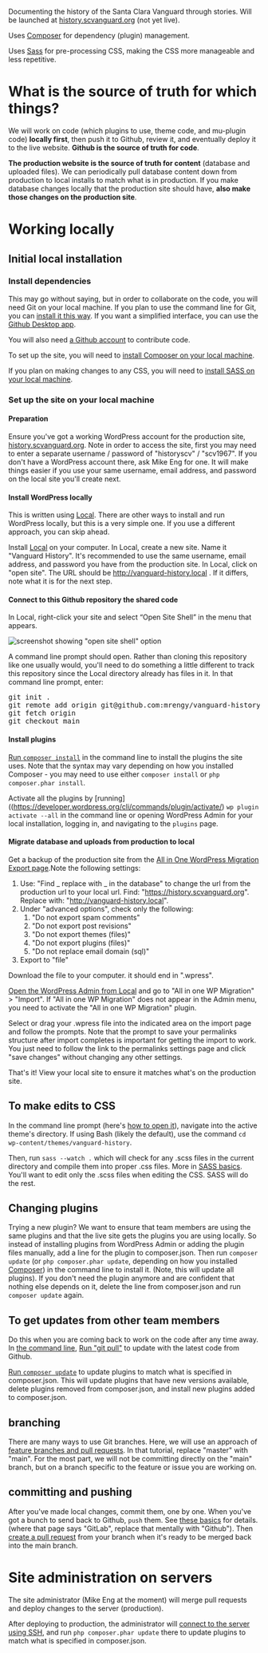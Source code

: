 Documenting the history of the Santa Clara Vanguard through stories. Will be launched at [history.scvanguard.org](https://history.scvanguard.org) (not yet live).

Uses [Composer](https://getcomposer.org/) for dependency (plugin) management.

Uses [Sass](https://sass-lang.com) for pre-processing CSS, making the CSS more manageable and less repetitive.

# What is the source of truth for which things?

We will work on code (which plugins to use, theme code, and mu-plugin code) **locally first**, then push it to Github, review it, and eventually deploy it to the live website. **Github is the source of truth for code**.

**The production website is the source of truth for content** (database and uploaded files). We can periodically pull database content down from production to local installs to match what is in production. If you make database changes locally that the production site should have, **also make those changes on the production site**.

# Working locally

## Initial local installation

### Install dependencies

This may go without saying, but in order to collaborate on the code, you will need Git on your local machine. If you plan to use the command line for Git, you can [install it this way](https://docs.gitlab.com/ee/gitlab-basics/start-using-git.html#install-git). If you want a simplified interface, you can use the [Github Desktop app](https://desktop.github.com/).

You will also need [a Github account](https://github.com/join) to contribute code.

To set up the site, you will need to [install Composer on your local machine](https://getcomposer.org/doc/00-intro.md).

If you plan on making changes to any CSS, you will need to [install SASS on your local machine](https://sass-lang.com/install).


### Set up the site on your local machine

#### Preparation

Ensure you've got a working WordPress account for the production site, [history.scvanguard.org](https://history.scvanguard.org). Note in order to access the site, first you may need to enter a separate username / password of "historyscv" / "scv1967". If you don't have a WordPress account there, ask Mike Eng for one. It will make things easier if you use your same username, email address, and password on the local site you'll create next.

#### Install WordPress locally

This is written using [Local](https://localwp.com/). There are other ways to install and run WordPress locally, but this is a very simple one. If you use a different approach, you can skip ahead.

Install [Local](https://localwp.com/) on your computer. In Local, create a new site. Name it "Vanguard History". It's recommended to use the same username, email address, and password you have from the production site. In Local, click on "open site". The URL should be http://vanguard-history.local . If it differs, note what it is for the next step.

#### Connect to this Github repository the shared code

<a name="command-line">In Local, right-click your site and select “Open Site Shell” in the menu that appears.</a>

![screenshot showing "open site shell" option](https://localwp.com/wp-content/uploads/2020/10/local-open-site-shell.png.webp)

A command line prompt should open. Rather than cloning this repository like one usually would, you'll need to do something a little different to track this repository since the Local directory already has files in it. In that command line prompt, enter:

<pre>
git init .
git remote add origin git@github.com:mrengy/vanguard-history.git
git fetch origin
git checkout main
</pre>

#### Install plugins

<a name="composer-update" href="https://getcomposer.org/doc/01-basic-usage.md#installing-dependencies">Run `composer install`</a> in the command line to install the plugins the site uses. Note that the syntax may vary depending on how you installed Composer - you may need to use either `composer install` or `php composer.phar install`.

Activate all the plugins by [running]((https://developer.wordpress.org/cli/commands/plugin/activate/) `wp plugin activate --all` in the command line or opening WordPress Admin for your local installation, logging in, and navigating to the `plugins` page.

#### Migrate database and uploads from production to local

Get a backup of the production site from the [All in One WordPress Migration Export page](https://history.scvanguard.org/wp-admin/admin.php?page=ai1wm_export).Note the following settings:

1. Use: "Find _ replace with _ in the database" to change the url from the production url to your local url. Find: "https://history.scvanguard.org". Replace with: "http://vanguard-history.local".
1. Under "advanced options", check only the following:
    1. "Do not export spam comments"
    1. "Do not export post revisions"
    1. "Do not export themes (files)"
    1. "Do not export plugins (files)"
    1. "Do not replace email domain (sql)"
1. Export to "file"

Download the file to your computer. it should end in ".wpress".

[Open the WordPress Admin from Local](https://localwp.com/help-docs/local-features/using-one-click-admin/) and go to "All in one WP Migration" > "Import". If "All in one WP Migration" does not appear in the Admin menu, you need to activate the "All in one WP Migration" plugin.

Select or drag your .wpress file into the indicated area on the import page and follow the prompts. Note that the prompt to save your permalinks structure after import completes is important for getting the import to work. You just need to follow the link to the permalinks settings page and click "save changes" without changing any other settings.

That's it! View your local site to ensure it matches what's on the production site.

## To make edits to CSS

In the command line prompt (here's <a href="#command-line">how to open it</a>), navigate into the active theme's directory. If using Bash (likely the default), use the command `cd wp-content/themes/vanguard-history`.

Then, run `sass --watch .` which will check for any .scss files in the current directory and compile them into proper .css files. More in [SASS basics](https://sass-lang.com/guide#topic-1). You'll want to edit only the .scss files when editing the CSS. SASS will do the rest.

## Changing plugins

Trying a new plugin? We want to ensure that team members are using the same plugins and that the live site gets the plugins you are using locally. So instead of installing plugins from WordPress Admin or adding the plugin files manually, add a line for the plugin to composer.json. Then run `composer update` (or `php composer.phar update`, depending on how you installed [Composer](https://getcomposer.org/)) in the command line to install it. (Note, this will update all plugins). If you don't need the plugin anymore and are confident that nothing else depends on it, delete the line from composer.json and run `composer update` again.

## To get updates from other team members

Do this when you are coming back to work on the code after any time away. In <a href="#command-line">the command line</a>, [Run "git pull"](https://docs.gitlab.com/ee/gitlab-basics/start-using-git.html#download-the-latest-changes-in-the-project) to update with the latest code from Github.

<a href="#composer-update">Run `composer update`</a> to update plugins to match what is specified in composer.json. This will update plugins that have new versions available, delete plugins removed from composer.json, and install new plugins added to composer.json.

## branching

There are many ways to use Git branches. Here, we will use an approach of <a href="https://gist.github.com/vlandham/3b2b79c40bc7353ae95a">feature branches and pull requests</a>. In that tutorial, replace "master" with "main". For the most part, we will not be committing directly on the "main" branch, but on a branch specific to the feature or issue you are working on.

## committing and pushing
After you've made local changes, commit them, one by one. When you've got a bunch to send back to Github, `push` them. See [these basics](https://docs.gitlab.com/ee/gitlab-basics/start-using-git.html#add-and-commit-local-changes) for details. (where that page says "GitLab", replace that mentally with "Github"). Then [create a pull request](https://docs.github.com/en/pull-requests/collaborating-with-pull-requests/proposing-changes-to-your-work-with-pull-requests/creating-a-pull-request) from your branch when it's ready to be merged back into the main branch.


# Site administration on servers
The site administrator (Mike Eng at the moment) will merge pull requests and deploy changes to the server (production).

After deploying to production, the administrator will [connect to the server using SSH](https://wpengine.com/support/ssh-gateway/), and run `php composer.phar update` there to update plugins to match what is specified in composer.json.
